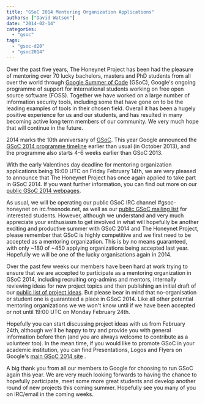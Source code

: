 ```yaml
---
title: "GSoC 2014 Mentoring Organization Applications"
authors: ["David Watson"]
date: "2014-02-14"
categories: 
  - "gsoc"
tags: 
  - "gsoc-d20"
  - "gsoc2014"
---
```


Over the past five years, The Honeynet Project has been had the pleasure of mentoring over 70 lucky bachelors, masters and PhD students from all over the world through [Google Summer of Code](https://developers.google.com/open-source/soc/) (GSoC), Google's ongoing programme of support for international students working on free open source software (FOSS). Together we have worked on a large number of information security tools, including some that have gone on to be the leading examples of tools in their chosen field. Overall it has been a hugely positive experience for us and our students, and has resulted in many becoming active long term members of our community. We very much hope that will continue in the future.  
  
2014 marks the 10th anniversary of [GSoC](https://developers.google.com/open-source/soc/). This year Google announced the [GSoC 2014 programme timeline](https://www.google-melange.com/gsoc/events/google/gsoc2014) earlier than usual (in October 2013), and the programme also starts 4-6 weeks earlier than GSoC 2013. 
  
With the early Valentines day deadline for mentoring organization applications being 19:00 UTC on Friday February 14th, we are very pleased to announce that The Honeynet Project has once again applied to take part in GSoC 2014. If you want further information, you can find out more on our [public GSoC 2014 webpages](https://www.honeynet.org/gsoc).  
  
As usual, we will be operating our public GSoC IRC channel #gsoc-honeynet on irc.freenode.net, as well as our [public GSoC mailing list](https://public.honeynet.org/mailman/listinfo/gsoc) for interested students. However, although we understand and very much appreciate your enthusiasm to get involved in what will hopefully be another exciting and productive summer with GSoC 2014 and The Honeynet Project, please remember that GSoC is highly competitive and we first need to be accepted as a mentoring organization. This is by no means guaranteed, with only ~180 of ~450 applying organizations being accepted last year. Hopefully we will be one of the lucky organisations again in 2014. 
  
Over the past few weeks our members have been hard at work trying to ensure that we are accepted to participate as a mentoring organization in GSoC 2014, including recruiting org-admins and mentors, internally reviewing ideas for new project topics and then publishing an initial draft of our [public list of project ideas](https://www.honeynet.org/gsoc/ideas). But please bear in mind that no-organisation or student one is guaranteed a place in GSoC 2014. Like all other potential mentoring organizations we we won't know until if we have been accepted or not until 19:00 UTC on Monday February 24th.  
  
Hopefully you can start discussing project ideas with us from February 24th, although we'll be happy to try and provide you with general information before then (and you are always welcome to contribute as a volunteer too). In the mean time, if you would like to promote GSoC in your academic institution, you can find Presentations, Logos and Flyers on Google's [main GSoC 2014 site](https://www.google-melange.com/gsoc/events/google/gsoc2014) .  
  
A big thank you from all our members to Google for choosing to run GSoC again this year. We are very much looking forwards to having the chance to hopefully participate, meet some more great students and develop another round of new projects this coming summer. Hopefully see you many of you on IRC/email in the coming weeks.
